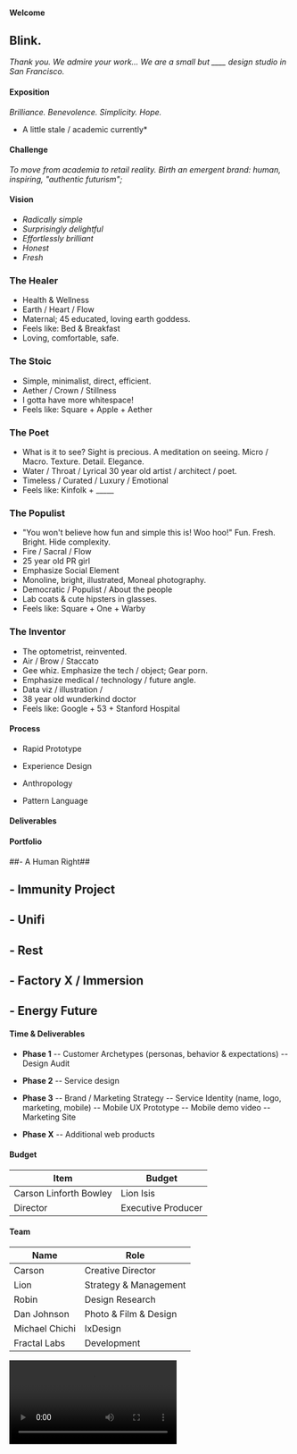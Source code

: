 #### Welcome ####
## Blink. ##

*Thank you. We admire your work... We are a small but ____ design studio in San Francisco.*



#### Exposition ####
*Brilliance. Benevolence. Simplicity. Hope.*
* A little stale / academic currently*



#### Challenge ####
*To move from academia to retail reality.*
*Birth an emergent brand: human, inspiring, "authentic futurism";*



#### Vision ####
- *Radically simple*
- *Surprisingly delightful*
- *Effortlessly brilliant*
- *Honest*
- *Fresh*


### The Healer ###
- Health & Wellness
- Earth / Heart / Flow
- Maternal; 45 educated, loving earth goddess.
- Feels like: Bed & Breakfast
- Loving, comfortable, safe.


### The Stoic ###
- Simple, minimalist, direct, efficient.
- Aether / Crown / Stillness
- I gotta have more whitespace!
- Feels like: Square + Apple + Aether


### The Poet ###
- What is it to see? Sight is precious. A meditation on seeing. Micro / Macro. Texture. Detail. Elegance.
- Water / Throat / Lyrical
30 year old artist / architect / poet.
- Timeless / Curated / Luxury / Emotional
- Feels like: Kinfolk + _____


### The Populist ###
- "You won't believe how fun and simple this is! Woo hoo!" Fun. Fresh. Bright. Hide complexity.
- Fire / Sacral / Flow
- 25 year old PR girl
- Emphasize Social Element
- Monoline, bright, illustrated, Moneal photography.
- Democratic / Populist / About the people
- Lab coats & cute hipsters in glasses.
- Feels like: Square + One + Warby


### The Inventor ###
- The optometrist, reinvented.
- Air / Brow / Staccato
- Gee whiz. Emphasize the tech / object; Gear porn.
- Emphasize medical / technology / future angle.
- Data viz / illustration / 
- 38 year old wunderkind doctor
- Feels like: Google + 53 + Stanford Hospital



#### Process ###


- Rapid Prototype


- Experience Design


- Anthropology


- Pattern Language



#### Deliverables ####



#### Portfolio ####


##- A Human Right##


## - Immunity Project ##


## - Unifi ##


## - Rest ##


## - Factory X / Immersion ##


## - Energy Future ##



#### Time & Deliverables ####


- **Phase 1**
  -- Customer Archetypes (personas, behavior & expectations)
  -- Design Audit


- **Phase 2**
  -- Service design


- **Phase 3**
  -- Brand / Marketing Strategy
  -- Service Identity (name, logo, marketing, mobile)
  -- Mobile UX Prototype
  -- Mobile demo video
  -- Marketing Site


- **Phase X**
  -- Additional web products



#### Budget ####
Item | Budget
-----|-------
Carson Linforth Bowley | Lion Isis | 
Director | Executive Producer | Producer



#### Team ####
Name | Role
-----|-------
Carson | Creative Director
Lion | Strategy & Management
Robin | Design Research
Dan Johnson | Photo & Film & Design
Michael Chichi | IxDesign
Fractal Labs | Development



<!-- .slide: data-background="/lib/img/osawa.jpg" -->


<!-- .slide: data-background="/lib/img/triptych.jpg" -->


<video class="stretch" src="/lib/vid/texture.mp4" autoplay loop mute></video>